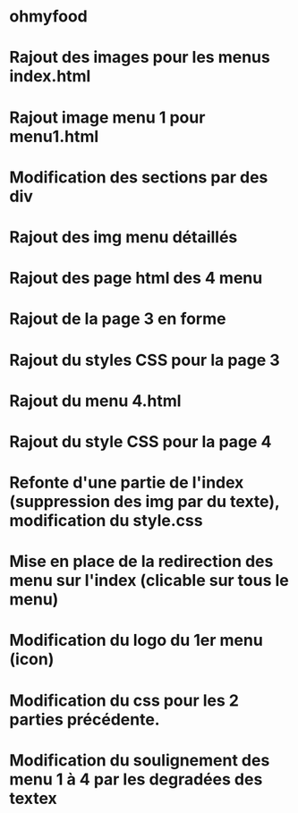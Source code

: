 # ohmyfood

# Rajout des images pour les menus index.html

# Rajout image menu 1 pour menu1.html

# Modification des sections par des div

# Rajout des img menu détaillés

# Rajout des page html des 4 menu

# Rajout de la page 3 en forme

# Rajout du styles CSS pour la page 3

# Rajout du menu 4.html

# Rajout du style CSS pour la page 4

# Refonte d'une partie de l'index (suppression des img par du texte), modification du style.css

# Mise en place de la redirection des menu sur l'index (clicable sur tous le menu)

# Modification du logo du 1er menu (icon)

# Modification du css pour les 2 parties précédente.

# Modification du soulignement des menu 1 à 4 par les degradées des textex 

